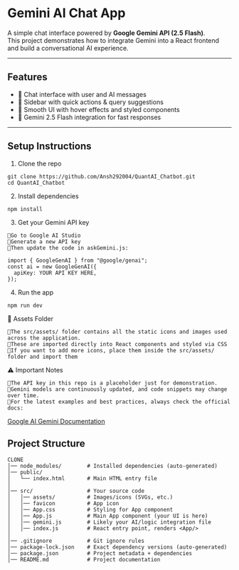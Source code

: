 
# Gemini AI Chat App

A simple chat interface powered by **Google Gemini API (2.5 Flash)**.  
This project demonstrates how to integrate Gemini into a React frontend and build a conversational AI experience.

---

## Features
- 🔹 Chat interface with user and AI messages  
- 🔹 Sidebar with quick actions & query suggestions  
- 🔹 Smooth UI with hover effects and styled components  
- 🔹 Gemini 2.5 Flash integration for fast responses  


---

##  Setup Instructions

1. Clone the repo
```
git clone https://github.com/Ansh292004/QuantAI_Chatbot.git
cd QuantAI_Chatbot
```
2. Install dependencies
```
npm install
```
3. Get your Gemini API key
```
🔹Go to Google AI Studio
🔹Generate a new API key
🔹Then update the code in askGemini.js:

import { GoogleGenAI } from "@google/genai";
const ai = new GoogleGenAI({
  apiKey: YOUR API KEY HERE,
});
```
4. Run the app
 ```
npm run dev 
```

📂 Assets Folder
```
🔹The src/assets/ folder contains all the static icons and images used across the application. 
🔹These are imported directly into React components and styled via CSS
🔹If you want to add more icons, place them inside the src/assets/ folder and import them 
```

⚠️ Important Notes
```
🔹The API key in this repo is a placeholder just for demonstration.
🔹Gemini models are continuously updated, and code snippets may change over time.
🔹For the latest examples and best practices, always check the official docs:
```
  [Google AI Gemini Documentation](https://aistudio.google.com/)

## Project Structure
```
CLONE
│── node_modules/        # Installed dependencies (auto-generated)
│── public/
│   └── index.html       # Main HTML entry file
│
│── src/                 # Your source code
│   │── assets/          # Images/icons (SVGs, etc.)
│   │── favicon          # App icon
│   │── App.css          # Styling for App component
│   │── App.js           # Main App component (your UI is here)
│   │── gemini.js        # Likely your AI/logic integration file
│   │── index.js         # React entry point, renders <App/>
│
│── .gitignore           # Git ignore rules
│── package-lock.json    # Exact dependency versions (auto-generated)
│── package.json         # Project metadata + dependencies
│── README.md            # Project documentation
```



